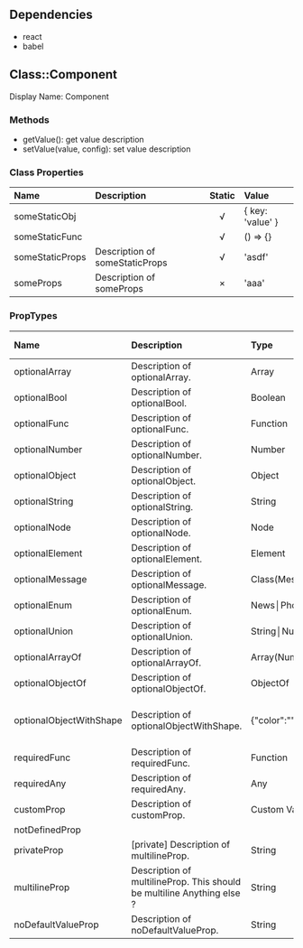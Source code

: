 ## Dependencies

* react
* babel


## Class::Component

Display Name: Component

### Methods

* getValue(): get value description
* setValue(value, config): set value description

### Class Properties

| Name | Description | Static | Value |
| :--- | :----- | :--: | :--- |
| someStaticObj |  | √ | {  key: 'value' } |
| someStaticFunc |  | √ | () => {} |
| someStaticProps | Description of someStaticProps | √ | 'asdf' |
| someProps | Description of someProps | × | 'aaa' |

### PropTypes

| Name | Description | Type | Required | Default Value |
| :--- | :----- | :--- | :---: | :---: |
| optionalArray | Description of optionalArray. | Array | × | `[]` |
| optionalBool | Description of optionalBool. | Boolean | × | `false` |
| optionalFunc | Description of optionalFunc. | Function | × | `() => {}` |
| optionalNumber | Description of optionalNumber. | Number | × | `123` |
| optionalObject | Description of optionalObject. | Object | × | `{}` |
| optionalString | Description of optionalString. | String | × | `'abc'` |
| optionalNode | Description of optionalNode. | Node | × | `null` |
| optionalElement | Description of optionalElement. | Element | × | `null` |
| optionalMessage | Description of optionalMessage. | Class(Message) | √ | `null` |
| optionalEnum | Description of optionalEnum. | News│Photos | × | `'News'` |
| optionalUnion | Description of optionalUnion. | String│Number│Class(Message) | × | `null` |
| optionalArrayOf | Description of optionalArrayOf. | Array(Number) | × | `[1, 2, 3]` |
| optionalObjectOf | Description of optionalObjectOf. | ObjectOf | × | `{}` |
| optionalObjectWithShape | Description of optionalObjectWithShape. | {"color":"","fontSize":""} | × | `{   color: 'red',   fontSize: 14 }` |
| requiredFunc | Description of requiredFunc. | Function | √ | `() => {}` |
| requiredAny | Description of requiredAny. | Any | √ | `false` |
| customProp | Description of customProp. | Custom Validator | × | `null` |
| notDefinedProp |  |  | × | `null` |
| privateProp | [private] Description of multilineProp. | String | × |  |
| multilineProp | Description of multilineProp. This should be multiline Anything else ? | String | × |  |
| noDefaultValueProp | Description of noDefaultValueProp. | String | × |  |
